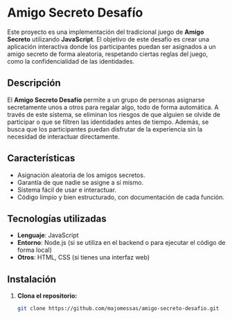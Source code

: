 # Amigo Secreto Desafío

Este proyecto es una implementación del tradicional juego de **Amigo Secreto** utilizando **JavaScript**. El objetivo de este desafío es crear una aplicación interactiva donde los participantes puedan ser asignados a un amigo secreto de forma aleatoria, respetando ciertas reglas del juego, como la confidencialidad de las identidades.

## Descripción

El **Amigo Secreto Desafío** permite a un grupo de personas asignarse secretamente unos a otros para regalar algo, todo de forma automática. A través de este sistema, se eliminan los riesgos de que alguien se olvide de participar o que se filtren las identidades antes de tiempo. Además, se busca que los participantes puedan disfrutar de la experiencia sin la necesidad de interactuar directamente.

## Características

- Asignación aleatoria de los amigos secretos.
- Garantía de que nadie se asigne a sí mismo.
- Sistema fácil de usar e interactuar.
- Código limpio y bien estructurado, con documentación de cada función.

## Tecnologías utilizadas

- **Lenguaje**: JavaScript
- **Entorno**: Node.js (si se utiliza en el backend o para ejecutar el código de forma local)
- **Otros**: HTML, CSS (si tienes una interfaz web)
  
## Instalación

1. **Clona el repositorio:**

   ```bash
   git clone https://github.com/majomessas/amigo-secreto-desafio.git
